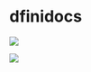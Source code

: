 # dfinidocs

[![](https://opencollective.com/dfinidocs/contributors.svg?width=890&button=false)](https://github.com/carstenjacobsen/dfinidocs/contributors)

<!-- Copy-paste in your Readme.md file -->

<a href="https://github.com/carstenjacobsen/dfinidocs/graphs/contributors">
  <img src="https://contrib.rocks/image?repo=carstenjacobsen/dfinidocs" />
</a>
